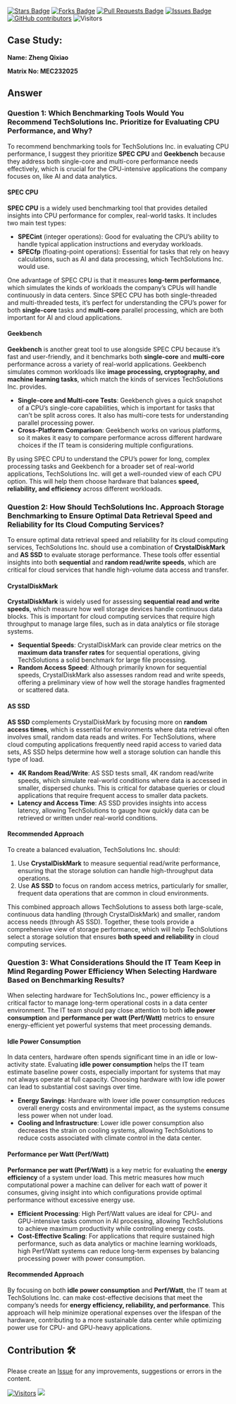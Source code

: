 <a href="https://github.com/drshahizan/computer-system/stargazers"><img src="https://img.shields.io/github/stars/drshahizan/computer-system" alt="Stars Badge"/></a>
<a href="https://github.com/drshahizan/computer-system/network/members"><img src="https://img.shields.io/github/forks/drshahizan/computer-system" alt="Forks Badge"/></a>
<a href="https://github.com/drshahizan/computer-system/pulls"><img src="https://img.shields.io/github/issues-pr/drshahizan/computer-system" alt="Pull Requests Badge"/></a>
<a href="https://github.com/drshahizan/computer-system"><img src="https://img.shields.io/github/issues/drshahizan/computer-system" alt="Issues Badge"/></a>
<a href="https://github.com/drshahizan/computer-system/graphs/contributors"><img alt="GitHub contributors" src="https://img.shields.io/github/contributors/drshahizan/computer-system?color=2b9348"></a>
![Visitors](https://api.visitorbadge.io/api/visitors?path=https%3A%2F%2Fgithub.com%2Fdrshahizan%2Fcomputer-system&labelColor=%23d9e3f0&countColor=%23697689&style=flat)

## Case Study:

**Name: Zheng Qixiao** 

**Matrix No: MEC232025** 

## Answer
### Question 1: Which Benchmarking Tools Would You Recommend TechSolutions Inc. Prioritize for Evaluating CPU Performance, and Why?

To recommend benchmarking tools for TechSolutions Inc. in evaluating CPU performance, I suggest they prioritize **SPEC CPU** and **Geekbench** because they address both single-core and multi-core performance needs effectively, which is crucial for the CPU-intensive applications the company focuses on, like AI and data analytics.

#### SPEC CPU

**SPEC CPU** is a widely used benchmarking tool that provides detailed insights into CPU performance for complex, real-world tasks. It includes two main test types:
  
- **SPECint** (integer operations): Good for evaluating the CPU’s ability to handle typical application instructions and everyday workloads.
- **SPECfp** (floating-point operations): Essential for tasks that rely on heavy calculations, such as AI and data processing, which TechSolutions Inc. would use.

One advantage of SPEC CPU is that it measures **long-term performance**, which simulates the kinds of workloads the company’s CPUs will handle continuously in data centers. Since SPEC CPU has both single-threaded and multi-threaded tests, it’s perfect for understanding the CPU’s power for both **single-core** tasks and **multi-core** parallel processing, which are both important for AI and cloud applications.

#### Geekbench

**Geekbench** is another great tool to use alongside SPEC CPU because it’s fast and user-friendly, and it benchmarks both **single-core** and **multi-core** performance across a variety of real-world applications. Geekbench simulates common workloads like **image processing, cryptography, and machine learning tasks**, which match the kinds of services TechSolutions Inc. provides.

- **Single-core and Multi-core Tests**: Geekbench gives a quick snapshot of a CPU’s single-core capabilities, which is important for tasks that can’t be split across cores. It also has multi-core tests for understanding parallel processing power.
- **Cross-Platform Comparison**: Geekbench works on various platforms, so it makes it easy to compare performance across different hardware choices if the IT team is considering multiple configurations.

By using SPEC CPU to understand the CPU’s power for long, complex processing tasks and Geekbench for a broader set of real-world applications, TechSolutions Inc. will get a well-rounded view of each CPU option. This will help them choose hardware that balances **speed, reliability, and efficiency** across different workloads.

### Question 2: How Should TechSolutions Inc. Approach Storage Benchmarking to Ensure Optimal Data Retrieval Speed and Reliability for Its Cloud Computing Services?

To ensure optimal data retrieval speed and reliability for its cloud computing services, TechSolutions Inc. should use a combination of **CrystalDiskMark** and **AS SSD** to evaluate storage performance. These tools offer essential insights into both **sequential** and **random read/write speeds**, which are critical for cloud services that handle high-volume data access and transfer.

#### CrystalDiskMark

**CrystalDiskMark** is widely used for assessing **sequential read and write speeds**, which measure how well storage devices handle continuous data blocks. This is important for cloud computing services that require high throughput to manage large files, such as in data analytics or file storage systems.

- **Sequential Speeds**: CrystalDiskMark can provide clear metrics on the **maximum data transfer rates** for sequential operations, giving TechSolutions a solid benchmark for large file processing.
- **Random Access Speed**: Although primarily known for sequential speeds, CrystalDiskMark also assesses random read and write speeds, offering a preliminary view of how well the storage handles fragmented or scattered data.

#### AS SSD

**AS SSD** complements CrystalDiskMark by focusing more on **random access times**, which is essential for environments where data retrieval often involves small, random data reads and writes. For TechSolutions, where cloud computing applications frequently need rapid access to varied data sets, AS SSD helps determine how well a storage solution can handle this type of load.

- **4K Random Read/Write**: AS SSD tests small, 4K random read/write speeds, which simulate real-world conditions where data is accessed in smaller, dispersed chunks. This is critical for database queries or cloud applications that require frequent access to smaller data packets.
- **Latency and Access Time**: AS SSD provides insights into access latency, allowing TechSolutions to gauge how quickly data can be retrieved or written under real-world conditions.

#### Recommended Approach

To create a balanced evaluation, TechSolutions Inc. should:
1. Use **CrystalDiskMark** to measure sequential read/write performance, ensuring that the storage solution can handle high-throughput data operations.
2. Use **AS SSD** to focus on random access metrics, particularly for smaller, frequent data operations that are common in cloud environments.

This combined approach allows TechSolutions to assess both large-scale, continuous data handling (through CrystalDiskMark) and smaller, random access needs (through AS SSD). Together, these tools provide a comprehensive view of storage performance, which will help TechSolutions select a storage solution that ensures **both speed and reliability** in cloud computing services.

### Question 3: What Considerations Should the IT Team Keep in Mind Regarding Power Efficiency When Selecting Hardware Based on Benchmarking Results?

When selecting hardware for TechSolutions Inc., power efficiency is a critical factor to manage long-term operational costs in a data center environment. The IT team should pay close attention to both **idle power consumption** and **performance per watt (Perf/Watt)** metrics to ensure energy-efficient yet powerful systems that meet processing demands.

#### Idle Power Consumption

In data centers, hardware often spends significant time in an idle or low-activity state. Evaluating **idle power consumption** helps the IT team estimate baseline power costs, especially important for systems that may not always operate at full capacity. Choosing hardware with low idle power can lead to substantial cost savings over time.

- **Energy Savings**: Hardware with lower idle power consumption reduces overall energy costs and environmental impact, as the systems consume less power when not under load.
- **Cooling and Infrastructure**: Lower idle power consumption also decreases the strain on cooling systems, allowing TechSolutions to reduce costs associated with climate control in the data center.

#### Performance per Watt (Perf/Watt)

**Performance per watt (Perf/Watt)** is a key metric for evaluating the **energy efficiency** of a system under load. This metric measures how much computational power a machine can deliver for each watt of power it consumes, giving insight into which configurations provide optimal performance without excessive energy use.

- **Efficient Processing**: High Perf/Watt values are ideal for CPU- and GPU-intensive tasks common in AI processing, allowing TechSolutions to achieve maximum productivity while controlling energy costs.
- **Cost-Effective Scaling**: For applications that require sustained high performance, such as data analytics or machine learning workloads, high Perf/Watt systems can reduce long-term expenses by balancing processing power with power consumption.

#### Recommended Approach

By focusing on both **idle power consumption** and **Perf/Watt**, the IT team at TechSolutions Inc. can make cost-effective decisions that meet the company’s needs for **energy efficiency, reliability, and performance**. This approach will help minimize operational expenses over the lifespan of the hardware, contributing to a more sustainable data center while optimizing power use for CPU- and GPU-heavy applications.


## Contribution 🛠️
Please create an [Issue](https://github.com/drshahizan/computer-system/issues) for any improvements, suggestions or errors in the content.

[![Visitors](https://api.visitorbadge.io/api/visitors?path=https%3A%2F%2Fgithub.com%2Fdrshahizan&labelColor=%23697689&countColor=%23555555&style=plastic)](https://visitorbadge.io/status?path=https%3A%2F%2Fgithub.com%2Fdrshahizan)
![](https://hit.yhype.me/github/profile?user_id=81284918)

